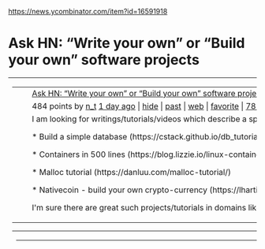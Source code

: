 <a href="https://news.ycombinator.com/item?id=16591918">https://news.ycombinator.com/item?id=16591918</a><div id="articleHeader"><h1>Ask HN: “Write your own” or “Build your own” software projects</h1></div><table id="hnmain">
        <tbody>
<tr><td><table>
        <tbody><tr id="16591918">
      <td></td>      <td></td><td><a href="item?id=16591918" target="_blank">Ask HN: “Write your own” or “Build your own” software projects</a></td></tr><tr><td colspan="2"></td><td>
        484 points by <a href="user?id=n_t" target="_blank">n_t</a> <a href="item?id=16591918" target="_blank">1 day ago</a>  | <a href="hide?id=16591918&goto=item%3Fid%3D16591918&auth=9677a3d613931e4009953150a2e6c02db32dabf6" target="_blank">hide</a> | <a href="https://hn.algolia.com/?query=Ask%20HN%3A%20%E2%80%9CWrite%20your%20own%E2%80%9D%20or%20%E2%80%9CBuild%20your%20own%E2%80%9D%20software%20projects&sort=byDate&dateRange=all&type=story&storyText=false&prefix&page=0" target="_blank">past</a> | <a href="https://www.google.com/search?q=Ask%20HN%3A%20%E2%80%9CWrite%20your%20own%E2%80%9D%20or%20%E2%80%9CBuild%20your%20own%E2%80%9D%20software%20projects" target="_blank">web</a> | <a href="fave?id=16591918&auth=9677a3d613931e4009953150a2e6c02db32dabf6" target="_blank">favorite</a> | <a href="item?id=16591918" target="_blank">78 comments</a>              </td></tr>
      <tr><td colspan="2"></td><td>I am looking for writings/tutorials/videos which describe a specific technology or feature by implementing them, ideally in no more than few thousands lines of code (and not just 10-20 line code snippets). Idea is to teach about underlying technology by a hands-on project, which is not overwhelming like trying to implement full-feature game engine and yet captures the essence of technology. Some examples are -<p>* Build a simple database (https://cstack.github.io/db_tutorial/)</p><p>* Containers in 500 lines (https://blog.lizzie.io/linux-containers-in-500-loc.html)</p><p>* Malloc tutorial (https://danluu.com/malloc-tutorial/)</p><p>* Nativecoin - build your own crypto-currency (https://lhartikk.github.io/)</p><p>I'm sure there are great such projects/tutorials in domains like networking, filesystem, databases, compiler, web design, messaging, game design, fintech, etc. If you have come across such writings/projects, kindly share.</p></td></tr>
        
  </tbody></table><table>
            <tbody><tr id="16593994"><td>
            <table>  <tbody><tr>    <td></td><td></td><td><div>
                  "500 Lines or Less" is an entire book of articles just like this. Each chapter guides you through a small (500 loc or less) implementation of a common component (eg a web server).  <a href="http://aosabook.org/en/index.html" target="_blank">http://aosabook.org/en/index.html</a>
              <div>        <p>
                      <u><a href="reply?id=16593994&goto=item%3Fid%3D16591918%2316593994" target="_blank">reply</a></u>
                  
      </p></div></div></td></tr>
      </tbody></table></td></tr>
        <tr id="16595438"><td>
            <table>  <tbody><tr>    <td><img src="s.gif" width="40" height="1" /></td><td></td><td><div>
                  Came here to say this. Also; the other books in the series are interesting.
              <div>        <p>
                      <u><a href="reply?id=16595438&goto=item%3Fid%3D16591918%2316595438" target="_blank">reply</a></u>
                  
      </p></div></div></td></tr>
      </tbody></table></td></tr>
        <tr id="16595526"><td>
            <table>  <tbody><tr>    <td><img src="s.gif" width="80" height="1" /></td><td></td><td><div>
                  On a related note, I just became aware of hitch, 2nd generation stud(?) - a real-world, modern, high performance proxy server:<p><a href="https://hitch-tls.org/" target="_blank">https://hitch-tls.org/</a>
              </p><div>        <p>
                      <u><a href="reply?id=16595526&goto=item%3Fid%3D16591918%2316595526" target="_blank">reply</a></u>
                  
      </p></div></div></td></tr>
      </tbody></table></td></tr>
        
                    <tr id="16592805"><td>
            <table>  <tbody><tr>    <td></td><td></td><td><div>
                  It's still very early days, but Bitwise is interesting (<a href="https://github.com/pervognsen/bitwise" target="_blank">https://github.com/pervognsen/bitwise</a>)<p>There's also Handmade Hero (<a href="https://handmadehero.org/" target="_blank">https://handmadehero.org/</a>)</p><p>The Raytracing books by Peter Shirley are also very interesting, starting with "Raytracing in one weekend" (<a href="https://www.amazon.com/Ray-Tracing-Weekend-Minibooks-Book-ebook/dp/B01B5AODD8/ref=sr_1_1?ie=UTF8&qid=1521122179&sr=8-1&keywords=raytracing+in+one+weekend" target="_blank">https://www.amazon.com/Ray-Tracing-Weekend-Minibooks-Book-eb...</a>)</p><p>And lastly there's Crafting Interpreters (<a href="http://www.craftinginterpreters.com/" target="_blank">http://www.craftinginterpreters.com/</a>)
              </p><div>        <p>
                      <u><a href="reply?id=16592805&goto=item%3Fid%3D16591918%2316592805" target="_blank">reply</a></u>
                  
      </p></div></div></td></tr>
      </tbody></table></td></tr>
        <tr id="16592924"><td>
            <table>  <tbody><tr>    <td><img src="s.gif" width="40" height="1" /></td><td></td><td><div>
                  I'm not quite through part 1 yet, but I highly recommend Crafting Interpreters to anyone who wants to see what it is like writing a recursive decent parser and building a language out of it from scratch.
              <div>        <p>
                      <u><a href="reply?id=16592924&goto=item%3Fid%3D16591918%2316592924" target="_blank">reply</a></u>
                  
      </p></div></div></td></tr>
      </tbody></table></td></tr>
        <tr id="16595153"><td>
            <table>  <tbody><tr>    <td><img src="s.gif" width="80" height="1" /></td><td></td><td><div>
                  The second part (not finished yet) shows you how to build a VM and compile Lox (the toy language used in the book) too run on it.
              <div>        <p>
                      <u><a href="reply?id=16595153&goto=item%3Fid%3D16591918%2316595153" target="_blank">reply</a></u>
                  
      </p></div></div></td></tr>
      </tbody></table></td></tr>
        <tr id="16595171"><td>
            <table>  <tbody><tr>    <td><img src="s.gif" width="120" height="1" /></td><td></td><td><div>
                  Yup, actually planning to take a break after finishing part 1 to do something else, currently leaning towards getting more serious with Rust (to then use on part 2 or another similar style of tutorial)
              <div>        <p>
                      <u><a href="reply?id=16595171&goto=item%3Fid%3D16591918%2316595171" target="_blank">reply</a></u>
                  
      </p></div></div></td></tr>
      </tbody></table></td></tr>
        <tr id="16595231"><td>
            <table>  <tbody><tr>    <td><img src="s.gif" width="160" height="1" /></td><td></td><td><div>
                  That's great. I implement part 1 in Rust and I'll do the same for the second part
              <div>        <p>
                      <u><a href="reply?id=16595231&goto=item%3Fid%3D16591918%2316595231" target="_blank">reply</a></u>
                  
      </p></div></div></td></tr>
      </tbody></table></td></tr>
        <tr id="16596974"><td>
            <table>  <tbody><tr>    <td><img src="s.gif" width="200" height="1" /></td><td></td><td><div>
                  I started to do it in rust but was struggling too much trying to get the concepts straight AND get more comfortable with various things with Rust, decided to focus on one thing at a time so am doing phase 1 in c#. But as I want to build a compiler in Rust at some point I need to get comfortable with it in this context.
              <div>        <p>
                      <u><a href="reply?id=16596974&goto=item%3Fid%3D16591918%2316596974" target="_blank">reply</a></u>
                  
      </p></div></div></td></tr>
      </tbody></table></td></tr>
            <tr id="16596149"><td>
            <table>  <tbody><tr>    <td><img src="s.gif" width="40" height="1" /></td><td></td><td><div>
                  Related to the ray tracing materials, I taught a two-day crash course on writing a ray tracer. The materials are available online: <a href="https://avik-das.github.io/build-your-own-raytracer/" target="_blank">https://avik-das.github.io/build-your-own-raytracer/</a>
              <div>        <p>
                      <u><a href="reply?id=16596149&goto=item%3Fid%3D16591918%2316596149" target="_blank">reply</a></u>
                  
      </p></div></div></td></tr>
      </tbody></table></td></tr>
        <tr id="16596572"><td>
            <table>  <tbody><tr>    <td><img src="s.gif" width="80" height="1" /></td><td></td><td><div>
                  That looks really interesting. One question I have. The Peter Shirley material creates something that has a realistic-ish look. The picture on your page, which I assume is representative of the built tracer, has a very unrealistic look. Do you know what causes this discrepancy?
              <div>        <p>
                      <u><a href="reply?id=16596572&goto=item%3Fid%3D16591918%2316596572" target="_blank">reply</a></u>
                  
      </p></div></div></td></tr>
      </tbody></table></td></tr>
        <tr id="16597748"><td>
            <table>  <tbody><tr>    <td><img src="s.gif" width="120" height="1" /></td><td></td><td><div>
                  I use the Phong reflection model (<a href="https://en.wikipedia.org/wiki/Phong_reflection_model" target="_blank">https://en.wikipedia.org/wiki/Phong_reflection_model</a>), which gives materials a distinct plasticky look. Peter's materials are either purely diffuse, purely reflective or glass-like (the third one is something I didn't cover in the course at all).<p>Peter also uses area lighting derived from the surroundings, whereas my implementation uses point lights that result in sharp specular highlights. There are no surroundings in my image, only the lights.</p><p>No doubt Peter's materials look great. I wish I had time to cover more in my course, but I wanted to make sure I covered the prerequisite vector math as well for students without strong mathematical backgrounds.
              </p><div>        <p>
                      <u><a href="reply?id=16597748&goto=item%3Fid%3D16591918%2316597748" target="_blank">reply</a></u>
                  
      </p></div></div></td></tr>
      </tbody></table></td></tr>
    <tr id="16597491"><td>
            <table>  <tbody><tr>    <td><img src="s.gif" width="120" height="1" /></td><td></td><td><div>
                  What images are you comparing? One issue might be that three spheres floating in space just isn't something most people see in real life.
              <div>        <p>
                      <u><a href="reply?id=16597491&goto=item%3Fid%3D16591918%2316597491" target="_blank">reply</a></u>
                  
      </p></div></div></td></tr>
      </tbody></table></td></tr>
        <tr id="16597755"><td>
            <table>  <tbody><tr>    <td><img src="s.gif" width="160" height="1" /></td><td></td><td><div>
                  You're absolutely right. Normally, the surroundings provide a form of area lighting that my image doesn't have.
              <div>        <p>
                      <u><a href="reply?id=16597755&goto=item%3Fid%3D16591918%2316597755" target="_blank">reply</a></u>
                  
      </p></div></div></td></tr>
      </tbody></table></td></tr>
          <tr id="16592837"><td>
            <table>  <tbody><tr>    <td><img src="s.gif" width="40" height="1" /></td><td></td><td><div>
                  I am following bitwise very closely, particularly to get better at C. Any companion text/resource that I should follow along?
              <div>        <p>
                      <u><a href="reply?id=16592837&goto=item%3Fid%3D16591918%2316592837" target="_blank">reply</a></u>
                  
      </p></div></div></td></tr>
      </tbody></table></td></tr>
        <tr id="16593009"><td>
            <table>  <tbody><tr>    <td><img src="s.gif" width="80" height="1" /></td><td></td><td><div>
                  NAND to Tetris[0] has similar goals, but is probably significantly different in terms of implementation that it's only helpful to explain the concepts.<p>[0]: <a href="http://nand2tetris.org/" target="_blank">http://nand2tetris.org/</a>
              </p><div>        <p>
                      <u><a href="reply?id=16593009&goto=item%3Fid%3D16591918%2316593009" target="_blank">reply</a></u>
                  
      </p></div></div></td></tr>
      </tbody></table></td></tr>
    <tr id="16592903"><td>
            <table>  <tbody><tr>    <td><img src="s.gif" width="80" height="1" /></td><td></td><td><div>
                  The Oberon book by Wirth is something Per references quite often, and is also linked in the README. I think that is the only companion text you'll really find. Other than that it's reading up on the concepts in general from different sources.
              <div>        <p>
                      <u><a href="reply?id=16592903&goto=item%3Fid%3D16591918%2316592903" target="_blank">reply</a></u>
                  
      </p></div></div></td></tr>
      </tbody></table></td></tr>
                  <tr id="16594312"><td>
            <table>  <tbody><tr>    <td></td><td></td><td><div>
                  I've programmed my own simple synthesizer [1] by following along "The Audio Programming Book" [0].<p>It gives a concise explanation for the techniques and theories for signal processing while showing practical code examples.</p><p>[0]: <a href="https://mitpress.mit.edu/books/audio-programming-book" target="_blank">https://mitpress.mit.edu/books/audio-programming-book</a></p><p>[1]: <a href="https://github.com/badosu/sine_synth.lv2" target="_blank">https://github.com/badosu/sine_synth.lv2</a>
              </p><div>        <p>
                      <u><a href="reply?id=16594312&goto=item%3Fid%3D16591918%2316594312" target="_blank">reply</a></u>
                  
      </p></div></div></td></tr>
      </tbody></table></td></tr>
        <tr id="16594393"><td>
            <table>  <tbody><tr>    <td><img src="s.gif" width="40" height="1" /></td><td></td><td><div>
                  This looks like much more involved and longer project. But still I'll get your book, looks very interesting :)
              <div>        <p>
                      <u><a href="reply?id=16594393&goto=item%3Fid%3D16591918%2316594393" target="_blank">reply</a></u>
                  
      </p></div></div></td></tr>
      </tbody></table></td></tr>
                
              
              <tr id="16592330"><td>
            <table>  <tbody><tr>    <td></td><td></td><td><div>
                  I worked through most of this tutorial on building a simple text editor in C and greatly enjoyed it. Highly recommend it!<p><a href="https://viewsourcecode.org/snaptoken/kilo/" target="_blank">https://viewsourcecode.org/snaptoken/kilo/</a>
              </p><div>        <p>
                      <u><a href="reply?id=16592330&goto=item%3Fid%3D16591918%2316592330" target="_blank">reply</a></u>
                  
      </p></div></div></td></tr>
      </tbody></table></td></tr>
        <tr id="16596072"><td>
            <table>  <tbody><tr>    <td><img src="s.gif" width="40" height="1" /></td><td></td><td><div>
                  Not just a basic one either, it had syntax highlighting! I always thought that was a pretty involved and complex feature, but it's simplified and demystified here.
              <div>        <p>
                      <u><a href="reply?id=16596072&goto=item%3Fid%3D16591918%2316596072" target="_blank">reply</a></u>
                  
      </p></div></div></td></tr>
      </tbody></table></td></tr>
    
                <tr id="16593045"><td>
            <table>  <tbody><tr>    <td></td><td></td><td><div>
                  This describes the purpose of the (paid) resource available at “The Great Code Club” [1].<p>Marc-André Cournoyer has put together several different projects:
- 2D/3D Game
- Database Engine
- Virtual Machine
- Backend + Frontend Framework
- Neural Network
- Language
- Server
- Real-Time Web Engine</p><p>Full Disclosure: I am a happy customer of Marc Andre’s “Owning Rails” [2] workshop. No other affiliation.</p><p>[1] <a href="http://www.greatcodeclub.com" target="_blank">http://www.greatcodeclub.com</a>
[2] <a href="http://owningrails.com" target="_blank">http://owningrails.com</a>
              </p><div>        <p>
                      <u><a href="reply?id=16593045&goto=item%3Fid%3D16591918%2316593045" target="_blank">reply</a></u>
                  
      </p></div></div></td></tr>
      </tbody></table></td></tr>
        <tr id="16594337"><td>
            <table>  <tbody><tr>    <td><img src="s.gif" width="40" height="1" /></td><td></td><td><div>
                  Very nice! These days think of something and someone somewhere has not just thought about it already but also making money out of it :)
              <div>        <p>
                      <u><a href="reply?id=16594337&goto=item%3Fid%3D16591918%2316594337" target="_blank">reply</a></u>
                  
      </p></div></div></td></tr>
      </tbody></table></td></tr>
                <tr id="16600423"><td>
            <table>  <tbody><tr>    <td></td><td></td><td><div>
                  "Write Yourself a Roguelike" is an Open Source project that started as a ebook by a former Thoughtbot employee. <a href="https://github.com/thoughtbot/write-yourself-a-roguelike" target="_blank">https://github.com/thoughtbot/write-yourself-a-roguelike</a><p>It's very much still in progress, but certainly fits the brief.
              </p><div>        <p>
                      <u><a href="reply?id=16600423&goto=item%3Fid%3D16591918%2316600423" target="_blank">reply</a></u>
                  
      </p></div></div></td></tr>
      </tbody></table></td></tr>
              <tr id="16593260"><td>
            <table>  <tbody><tr>    <td></td><td></td><td><div>
                  Came across this website some time ago:<p>The Architecture of Open Source Applications</p><p>500 Lines or Less</p><p><a href="http://aosabook.org/en/index.html" target="_blank">http://aosabook.org/en/index.html</a>
              </p><div>        <p>
                      <u><a href="reply?id=16593260&goto=item%3Fid%3D16591918%2316593260" target="_blank">reply</a></u>
                  
      </p></div></div></td></tr>
      </tbody></table></td></tr>
        <tr id="16593706"><td>
            <table>  <tbody><tr>    <td><img src="s.gif" width="40" height="1" /></td><td></td><td><div>
                  I know some of the people behind that book. It's a very interesting take on the craft of programming. I highly recommend it.
              <div>        <p>
                      <u><a href="reply?id=16593706&goto=item%3Fid%3D16591918%2316593706" target="_blank">reply</a></u>
                  
      </p></div></div></td></tr>
      </tbody></table></td></tr>
    <tr id="16594342"><td>
            <table>  <tbody><tr>    <td><img src="s.gif" width="40" height="1" /></td><td></td><td><div>
                  It's great book. I liked it too.
              <div>        <p>
                      <u><a href="reply?id=16594342&goto=item%3Fid%3D16591918%2316594342" target="_blank">reply</a></u>
                  
      </p></div></div></td></tr>
      </tbody></table></td></tr>
                <tr id="16595896"><td>
            <table>  <tbody><tr>    <td></td><td></td><td><div>
                  Here is a Javascript program that implements the basics of the git version control system.  It is a literate program with a prose explanation in side-by-side format:<p><a href="http://gitlet.maryrosecook.com/docs/gitlet.html" target="_blank">http://gitlet.maryrosecook.com/docs/gitlet.html</a></p><p>Here is another side-by-side example. It is a Python program that implements a very simple interpreter for the Lisp programming language.</p><p><a href="http://khamidou.com/compilers/lisp.py/" target="_blank">http://khamidou.com/compilers/lisp.py/</a>
              </p><div>        <p>
                      <u><a href="reply?id=16595896&goto=item%3Fid%3D16591918%2316595896" target="_blank">reply</a></u>
                  
      </p></div></div></td></tr>
      </tbody></table></td></tr>
              <tr id="16593153"><td>
            <table>  <tbody><tr>    <td></td><td></td><td><div>
                  I recommend the interpreter book [<a href="https://interpreterbook.com/" target="_blank">https://interpreterbook.com/</a>], which isn't entirely free of charge however.<p>On the other hand, it was enough to get me off the ground for my lexer and write a parser that wasn't entirely dumb.
              </p><div>        <p>
                      <u><a href="reply?id=16593153&goto=item%3Fid%3D16591918%2316593153" target="_blank">reply</a></u>
                  
      </p></div></div></td></tr>
      </tbody></table></td></tr>
        <tr id="16593810"><td>
            <table>  <tbody><tr>    <td><img src="s.gif" width="40" height="1" /></td><td></td><td><div>
                  As the author of the mentioned book I just want to add that I specifically wrote it because I'm also a huge fan of the technical writings the author is looking for: from the ground up, all code shown, no toys and shortcuts, capturing the essence in a few thousand lines.<p>And just FYI, the interpreter we build in the book ends up with ~3900 lines, including the full test suite.
              </p><div>        <p>
                      <u><a href="reply?id=16593810&goto=item%3Fid%3D16591918%2316593810" target="_blank">reply</a></u>
                  
      </p></div></div></td></tr>
      </tbody></table></td></tr>
        <tr id="16599159"><td>
            <table>  <tbody><tr>    <td><img src="s.gif" width="80" height="1" /></td><td></td><td><div>
                  I think I'm atm at around 2500 lines, of which the parser and lexer is probably about 1200 lines. I mostly ~~stole~~ used the lexer from the book as inspiration for my own and then rolled a LISP-like language from there (which is rather easy given that a LISP AST is simple in nature)
              <div>        <p>
                      <u><a href="reply?id=16599159&goto=item%3Fid%3D16591918%2316599159" target="_blank">reply</a></u>
                  
      </p></div></div></td></tr>
      </tbody></table></td></tr>
    <tr id="16594320"><td>
            <table>  <tbody><tr>    <td><img src="s.gif" width="80" height="1" /></td><td></td><td><div>
                  Great stuff! Thanks for it.
              <div>        <p>
                      <u><a href="reply?id=16594320&goto=item%3Fid%3D16591918%2316594320" target="_blank">reply</a></u>
                  
      </p></div></div></td></tr>
      </tbody></table></td></tr>
                  <tr id="16594023"><td>
            <table>  <tbody><tr>    <td></td><td></td><td><div>
                  I built a live streaming system with VoD constrained to RasPi+CDN with minimal code in a few weeks, fully FLOSS and offline capable. All design and hours of live hacking are online, comparison here: <a href="https://ispooge.com/2018-03-14-video-platforms-compared.html" target="_blank">https://ispooge.com/2018-03-14-video-platforms-compared.html</a> lmk if you want specifics — tutorials being produced on tinydatacenter.com. I am documenting as I learn, given I have no background in vid nor feature list in mind.<p>Tldr: all you need to make your own scalable Twitch without coding (but with patience). It’s a &lt;2mo old so feedback appreciated, but my live vlog has been going strong for weeks and syndicating to 4+ other networks.
              </p><div>        <p>
                      <u><a href="reply?id=16594023&goto=item%3Fid%3D16591918%2316594023" target="_blank">reply</a></u>
                  
      </p></div></div></td></tr>
      </tbody></table></td></tr>
              <tr id="16593434"><td>
            <table>  <tbody><tr>    <td></td><td></td><td><div>
                  "Let's Build a Compiler" by Crenshaw: <a href="https://compilers.iecc.com/crenshaw/" target="_blank">https://compilers.iecc.com/crenshaw/</a><p>It's an old classic, using somewhat outdated technologies, but there are more moderns versions floating around, for example a C + x86 one: <a href="https://github.com/lotabout/Let-s-build-a-compiler" target="_blank">https://github.com/lotabout/Let-s-build-a-compiler</a>
              </p><div>        <p>
                      <u><a href="reply?id=16593434&goto=item%3Fid%3D16591918%2316593434" target="_blank">reply</a></u>
                  
      </p></div></div></td></tr>
      </tbody></table></td></tr>
              <tr id="16594844"><td>
            <table>  <tbody><tr>    <td></td><td></td><td><div>
                  I wrote <i>Hello Web App</i> to teach Django + Python web app development by talking readers through creating a unique project (using a project template described in the tutorial): <a href="https://hellowebbooks.com/learn-django" target="_blank">https://hellowebbooks.com/learn-django</a><p>I'm actually fundraising for the new edition of the book, updated for Python3+Django2.0: <a href="https://www.kickstarter.com/projects/1868398473/hello-web-app-20-build-your-first-web-app-with-dja" target="_blank">https://www.kickstarter.com/projects/1868398473/hello-web-ap...</a>
              </p><div>        <p>
                      <u><a href="reply?id=16594844&goto=item%3Fid%3D16591918%2316594844" target="_blank">reply</a></u>
                  
      </p></div></div></td></tr>
      </tbody></table></td></tr>
        <tr id="16595207"><td>
            <table>  <tbody><tr>    <td><img src="s.gif" width="40" height="1" /></td><td></td><td><div>
                  I bought Tracy's "Hello Web Design" book and it's fantastic! I would assume the Hello Web App book is also quite good.
              <div>        <p>
                      <u><a href="reply?id=16595207&goto=item%3Fid%3D16591918%2316595207" target="_blank">reply</a></u>
                  
      </p></div></div></td></tr>
      </tbody></table></td></tr>
    <tr id="16595991"><td>
            <table>  <tbody><tr>    <td><img src="s.gif" width="40" height="1" /></td><td></td><td><div>
                  If this were available right now, I would likely buy it! I am tasked with learning Django in the next couple of weeks.<p>This got me realizing that I usually purchase and consume tutorials on an as-needed basis and I usually want to start right away. I used to collect them but found it wasn’t very optimal because when I found the time to do the learning, I wanted something a little different. For what it’s worth, I don’t think your Kickstarter numbers would account for people like myself.
              </p><div>        <p>
                      <u><a href="reply?id=16595991&goto=item%3Fid%3D16591918%2316595991" target="_blank">reply</a></u>
                  
      </p></div></div></td></tr>
      </tbody></table></td></tr>
                <tr id="16593975"><td>
            <table>  <tbody><tr>    <td></td><td></td><td><div>
                  The "Getting Started with Redux" course on egghead.io, from  Dan Abramov, developer of Redux, basically has you write Redux from scratch to learn how it works:<p><a href="https://egghead.io/courses/getting-started-with-redux" target="_blank">https://egghead.io/courses/getting-started-with-redux</a>
              </p><div>        <p>
                      <u><a href="reply?id=16593975&goto=item%3Fid%3D16591918%2316593975" target="_blank">reply</a></u>
                  
      </p></div></div></td></tr>
      </tbody></table></td></tr>
              <tr id="16592936"><td>
            <table>  <tbody><tr>    <td></td><td></td><td><div>
                  MAL (Make a Lisp) is a good one around building a lisp.<p><a href="https://github.com/kanaka/mal" target="_blank">https://github.com/kanaka/mal</a></p><p>Lots of examples across 72 languages.
              </p><div>        <p>
                      <u><a href="reply?id=16592936&goto=item%3Fid%3D16591918%2316592936" target="_blank">reply</a></u>
                  
      </p></div></div></td></tr>
      </tbody></table></td></tr>
              <tr id="16595077"><td>
            <table>  <tbody><tr>    <td></td><td></td><td><div>
                  I know it isn't quite what you're asking for, but I recommend writing a static site compiler from scratch for a static site you actually use. Buy a nice HTML / CSS template (I found this one <a href="https://html5up.net/story" target="_blank">https://html5up.net/story</a> then modified it) and build yourself a nice personal site from scratch.<p>You'll be surprised at how nice it is to just fully understand everything without a mess of libraries getting in the way and the resulting project will be perfectly tailored to your needs.
              </p><div>        <p>
                      <u><a href="reply?id=16595077&goto=item%3Fid%3D16591918%2316595077" target="_blank">reply</a></u>
                  
      </p></div></div></td></tr>
      </tbody></table></td></tr>
              
        <tr id="16592551"><td>
            <table>  <tbody><tr>    <td><img src="s.gif" width="40" height="1" /></td><td></td><td><div>
                  It certainly is a good course and I recommend it too. However, this is a full-fledged class requiring many weeks instead of few hours or days.
              <div>        <p>
                      <u><a href="reply?id=16592551&goto=item%3Fid%3D16591918%2316592551" target="_blank">reply</a></u>
                  
      </p></div></div></td></tr>
      </tbody></table></td></tr>
        <tr id="16594749"><td>
            <table>  <tbody><tr>    <td><img src="s.gif" width="80" height="1" /></td><td></td><td><div>
                  I was on the fence about whether to suggest it, but I don't think you should dismiss it as being a weeks-long course.<p>Instead, think of it as 12 mostly-independent projects implementing a small part of a computer's functionality: the set of logical gates, the ALU, the CPU, the computer hardware, the assembler, assembly programming, stack op implementation, a compiler, and and OS.  Any one of those will be only a few days.</p><p>(I'm in the middle of the Coursera course for it and have done 1-5 and 7-10.)</p><p><a href="http://www.nand2tetris.org/course.php" target="_blank">http://www.nand2tetris.org/course.php</a></p><p>It only has up to chapter 6 online, but there's an old version of the book available for free but I don't have the link handy.
              </p><div>        <p>
                      <u><a href="reply?id=16594749&goto=item%3Fid%3D16591918%2316594749" target="_blank">reply</a></u>
                  
      </p></div></div></td></tr>
      </tbody></table></td></tr>
                  
        <tr id="16595131"><td>
            <table>  <tbody><tr>    <td><img src="s.gif" width="40" height="1" /></td><td></td><td><div>
                  They are great. Currently the 'A compiler from scratch' episode is free to watch in case you want to have a preview
              <div>        <p>
                      <u><a href="reply?id=16595131&goto=item%3Fid%3D16591918%2316595131" target="_blank">reply</a></u>
                  
      </p></div></div></td></tr>
      </tbody></table></td></tr>
                <tr id="16596338"><td>
            <table>  <tbody><tr>    <td></td><td></td><td><div>
                  Lots of good stuff already in the comments! Here are some examples/tutorials I wrote on my blog:<p>- A TDD approach for building a simple microprocessor model in Python: <a href="http://joaoventura.net/blog/2017/simple-microprocessor/" target="_blank">http://joaoventura.net/blog/2017/simple-microprocessor/</a></p><p>- Building a basic HTTP Server from scratch in Python: <a href="http://joaoventura.net/blog/2017/python-webserver/" target="_blank">http://joaoventura.net/blog/2017/python-webserver/</a>
              </p><div>        <p>
                      <u><a href="reply?id=16596338&goto=item%3Fid%3D16591918%2316596338" target="_blank">reply</a></u>
                  
      </p></div></div></td></tr>
      </tbody></table></td></tr>
              
              <tr id="16594031"><td>
            <table>  <tbody><tr>    <td></td><td></td><td><div>
                  'How to Build Tinder with React Native & Expo' It's a bit longer and more complex than what your asking for but I just finished building out a course learning React Native & Expo by building a Tinder clone <a href="https://www.udemy.com/how-to-build-tinder/?couponCode=LEARNREACT" target="_blank">https://www.udemy.com/how-to-build-tinder/?couponCode=LEARNR...</a>
              <div>        <p>
                      <u><a href="reply?id=16594031&goto=item%3Fid%3D16591918%2316594031" target="_blank">reply</a></u>
                  
      </p></div></div></td></tr>
      </tbody></table></td></tr>
              
              <tr id="16596100"><td>
            <table>  <tbody><tr>    <td></td><td></td><td><div>
                  Build your own really shitty Redis. Then make it less shitty.<p>A really shitty Redis/HTTP can be built in around 100 lines in many languages (assuming the language stdlib helps you out a bit -- Python, Go, Clojure would all fit).</p><p>The fun begins when you make a concentrated effort into making it less shitty. What tradeoffs will you make to what gain? It's a fun space to explore.
              </p><div>        <p>
                      <u><a href="reply?id=16596100&goto=item%3Fid%3D16591918%2316596100" target="_blank">reply</a></u>
                  
      </p></div></div></td></tr>
      </tbody></table></td></tr>
              <tr id="16593483"><td>
            <table>  <tbody><tr>    <td></td><td></td><td><div>
                  There is the famous Linux From Scratch [1] which teaches how to build a functioning GNU Linux system from the grounds up.<p>[1] <a href="http://www.linuxfromscratch.org/" target="_blank">http://www.linuxfromscratch.org/</a>
              </p><div>        <p>
                      <u><a href="reply?id=16593483&goto=item%3Fid%3D16591918%2316593483" target="_blank">reply</a></u>
                  
      </p></div></div></td></tr>
      </tbody></table></td></tr>
              
              
              
              
              
              <tr id="16597506"><td>
            <table>  <tbody><tr>    <td></td><td></td><td><div>
                  Unity's roll-a-ball tutorial is pretty good for starting out with their IDE and also gives some decent exposure to C# basics.<p><a href="https://unity3d.com/learn/tutorials/s/roll-ball-tutorial" target="_blank">https://unity3d.com/learn/tutorials/s/roll-ball-tutorial</a>
              </p><div>        <p>
                      <u><a href="reply?id=16597506&goto=item%3Fid%3D16591918%2316597506" target="_blank">reply</a></u>
                  
      </p></div></div></td></tr>
      </tbody></table></td></tr>
              <tr id="16595418"><td>
            <table>  <tbody><tr>    <td></td><td></td><td><div>
                  This Tutorial shows how to create a full game (Asteroids-Like) with Love2D and Lua. The game itself is available on Steam. The course is free, and you can pay to get the full source code and the solutions to the tasks. Doing it right now, about halfway through. Really engaging and interesting so far.<p><a href="https://github.com/SSYGEN/blog/issues/30" target="_blank">https://github.com/SSYGEN/blog/issues/30</a>
              </p><div>        <p>
                      <u><a href="reply?id=16595418&goto=item%3Fid%3D16591918%2316595418" target="_blank">reply</a></u>
                  
      </p></div></div></td></tr>
      </tbody></table></td></tr>
              
              <tr id="16593170"><td>
            <table>  <tbody><tr>    <td></td><td></td><td><div>
                  Redox OS has `orbutils`, a bunch of simplistic GUI utilites written in Rust and somewhat cross-platform (it's possible to build and run them on other platforms) [0].<p>The most interesting and educational one for me is `browser`, which crudely shows web pages and is written in less than a thousand lines of Rust from scratch.</p><p>[0] <a href="https://github.com/redox-os/orbutils/tree/6764004b9f6f386af17031d302430a89057ba77e/src" target="_blank">https://github.com/redox-os/orbutils/tree/6764004b9f6f386af1...</a>
              </p><div>        <p>
                      <u><a href="reply?id=16593170&goto=item%3Fid%3D16591918%2316593170" target="_blank">reply</a></u>
                  
      </p></div></div></td></tr>
      </tbody></table></td></tr>
              <tr id="16593062"><td>
            <table>  <tbody><tr>    <td></td><td></td><td><div>
                  I think building a web server is a good way to learn (teach) HTTP protocol.
              <div>        <p>
                      <u><a href="reply?id=16593062&goto=item%3Fid%3D16591918%2316593062" target="_blank">reply</a></u>
                  
      </p></div></div></td></tr>
      </tbody></table></td></tr>
              
              <tr id="16592913"><td>
            <table>  <tbody><tr>    <td></td><td></td><td><div>
                  Request: Build a JVM (java virtual machine)
              <div>        <p>
                      <u><a href="reply?id=16592913&goto=item%3Fid%3D16591918%2316592913" target="_blank">reply</a></u>
                  
      </p></div></div></td></tr>
      </tbody></table></td></tr>
        <tr id="16594365"><td>
            <table>  <tbody><tr>    <td><img src="s.gif" width="40" height="1" /></td><td></td><td><div>
                  JVM might be much more involved project but here is a simple virtual machine - <a href="https://github.com/skx/simple.vm" target="_blank">https://github.com/skx/simple.vm</a>
              <div>        <p>
                      <u><a href="reply?id=16594365&goto=item%3Fid%3D16591918%2316594365" target="_blank">reply</a></u>
                  
      </p></div></div></td></tr>
      </tbody></table></td></tr>
    <tr id="16595261"><td>
            <table>  <tbody><tr>    <td><img src="s.gif" width="40" height="1" /></td><td></td><td><div>
                  <a href="http://craftinginterpreters.com/" target="_blank">http://craftinginterpreters.com/</a> part 2 (still a work in progress) will show you how to write a VM and compile a language to its bytecode.<p>It won't be the JVM but it could be a good start
              </p><div>        <p>
                      <u><a href="reply?id=16595261&goto=item%3Fid%3D16591918%2316595261" target="_blank">reply</a></u>
                  
      </p></div></div></td></tr>
      </tbody></table></td></tr>
    <tr id="16593104"><td>
            <table>  <tbody><tr>    <td><img src="s.gif" width="40" height="1" /></td><td></td><td><div>
                  This is the closest that I could find - <a href="https://github.com/lihaoyi/Metascala" target="_blank">https://github.com/lihaoyi/Metascala</a><p>Need to find some time to look more and actually try and work thru it.
              </p><div>        <p>
                      <u><a href="reply?id=16593104&goto=item%3Fid%3D16591918%2316593104" target="_blank">reply</a></u>
                  
      </p></div></div></td></tr>
      </tbody></table></td></tr>
                <tr id="16595570"><td>
            <table>  <tbody><tr>    <td></td><td></td><td><div>
                  So with these sort of tutorials/guides is it generally a good practice to build on extra functionality to learn more?<p>I always feel like it's too much hand holding, or I'm just copying/re-building the wheel and not learning enough, but I do very much enjoy them.
              </p><div>        <p>
                      <u><a href="reply?id=16595570&goto=item%3Fid%3D16591918%2316595570" target="_blank">reply</a></u>
                  
      </p></div></div></td></tr>
      </tbody></table></td></tr>
        <tr id="16598046"><td>
            <table>  <tbody><tr>    <td><img src="s.gif" width="40" height="1" /></td><td></td><td><div>
                  Always a good idea! Another thing is to CONSTANTLY question what the article is having you do. Try to disprove rationale given and think of alternative paths. Almost in a playful devil's advocate way.<p>As the project progresses you'll get more context on why things are what they are than is explicitly written. Eventually you'll hit on something that actually is better and now you're a what-the-article-teaches developer!
              </p><div>        <p>
                      <u><a href="reply?id=16598046&goto=item%3Fid%3D16591918%2316598046" target="_blank">reply</a></u>
                  
      </p></div></div></td></tr>
      </tbody></table></td></tr>
                <tr id="16594581"><td>
            <table>  <tbody><tr>    <td></td><td></td><td><div>
                  This is properly hands-on as you have to make something :)
<a href="http://www.technoblogy.com/show?NMX" target="_blank">http://www.technoblogy.com/show?NMX</a><p>Click on the ATTiny85 tag for more projects. I've made / adapted quite a few of those. Great fun and challenging!
              </p><div>        <p>
                      <u><a href="reply?id=16594581&goto=item%3Fid%3D16591918%2316594581" target="_blank">reply</a></u>
                  
      </p></div></div></td></tr>
      </tbody></table></td></tr>
              
                        
              
              <tr id="16593725"><td>
            <table>  <tbody><tr>    <td></td><td></td><td><div>
                  This guide to Build Your Own React is great and even includes React Fiber. well worth it. <a href="https://github.com/hexacta/didact" target="_blank">https://github.com/hexacta/didact</a>
              <div>        <p>
                      <u><a href="reply?id=16593725&goto=item%3Fid%3D16591918%2316593725" target="_blank">reply</a></u>
                  
      </p></div></div></td></tr>
      </tbody></table></td></tr>
              
                                          </tbody></table>
      </td></tr>
<tr><td><img src="s.gif" width="0" height="10" /><br /><a href="https://www.ycombinator.com/apply/" target="_blank">
        Applications are open for YC Summer 2018
      </a><br /><a href="newsguidelines.html" target="_blank">Guidelines</a>
        | <a href="newsfaq.html" target="_blank">FAQ</a>
        | <a href="mailto:hn@ycombinator.com" target="_blank">Support</a>
        | <a href="https://github.com/HackerNews/API" target="_blank">API</a>
        | <a href="security.html" target="_blank">Security</a>
        | <a href="lists" target="_blank">Lists</a>
        | <a href="bookmarklet.html" target="_blank">Bookmarklet</a>
        | <a href="http://www.ycombinator.com/legal/" target="_blank">Legal</a>
        | <a href="http://www.ycombinator.com/apply/" target="_blank">Apply to YC</a>
        | <a href="mailto:hn@ycombinator.com" target="_blank">Contact</a><br /><br />Search:
          
            </td></tr>
      </tbody></table>
  
<div><h3>Like On Github</h3><div><div>*Title (label for the link)</div></div><div><div>*Comment (commit message)</div></div><div id="action-btns"><div id="logh_btn_save">Saving...</div><div id="logh_btn_cancel">Cancel</div></div></div>